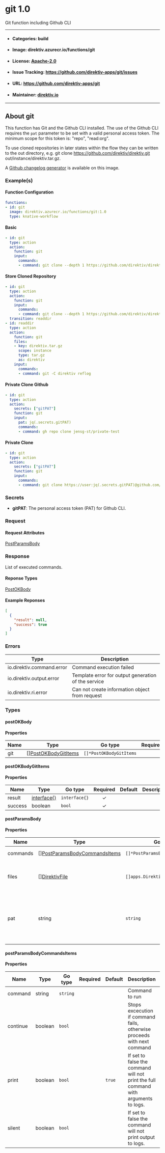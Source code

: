 
# git 1.0

Git function including Github CLI

---
- #### Categories: build
- #### Image: direktiv.azurecr.io/functions/git 
- #### License: [Apache-2.0](https://www.apache.org/licenses/LICENSE-2.0)
- #### Issue Tracking: https://github.com/direktiv-apps/git/issues
- #### URL: https://github.com/direktiv-apps/git
- #### Maintainer: [direktiv.io](https://www.direktiv.io) 
---

## About git

This function has Git and the Github CLI installed.  The use of the Github CLI requires the `pat` parameter to be set with a valid personal access token.  The minimum scope for this token is: "repo", "read:org".

To use cloned repositories in later states within the flow they can be written to the out directory, e.g.  git clone https://github.com/direktiv/direktiv.git out/instance/direktiv.tar.gz.

A [Github changelog generator](https://github.com/github-changelog-generator/github-changelog-generator) is available on this image.

### Example(s)
  #### Function Configuration
```yaml
functions:
- id: git
  image: direktiv.azurecr.io/functions/git:1.0
  type: knative-workflow
```
   #### Basic
```yaml
- id: git
  type: action
  action:
    function: git
    input: 
      commands:
      - command: git clone --depth 1 https://github.com/direktiv/direktiv.git
```
   #### Store Cloned Repository
```yaml
- id: git
  type: action
  action:
    function: git
    input: 
      commands:
      - command: git clone --depth 1 https://github.com/direktiv/direktiv.git out/instance/direktiv.tar.gz
  transition: readdir
- id: readdir
  type: action
  action:
    function: git
    files:
    - key: direktiv.tar.gz
      scope: instance
      type: tar.gz
      as: direktiv
    input:
      commands:
      - command: git -C direktiv reflog
```
   #### Private Clone Github
```yaml
- id: git
  type: action
  action:
    secrets: ["gitPAT"]
    function: git
    input: 
      pat: jq(.secrets.gitPAT)
      commands:
      - command: gh repo clone jensg-st/private-test
```
   #### Private Clone
```yaml
- id: git
  type: action
  action:
    secrets: ["gitPAT"]
    function: git
    input: 
      commands:
      - command: git clone https://user:jq(.secrets.gitPAT)@github.com/jensg-st/private-test.git
```

   ### Secrets


- **gitPAT**: The personal access token (PAT) for Github CLI.






### Request



#### Request Attributes
[PostParamsBody](#post-params-body)

### Response
  List of executed commands.
#### Reponse Types
    
  

[PostOKBody](#post-o-k-body)
#### Example Reponses
    
```json
[
  {
    "result": null,
    "success": true
  }
]
```

### Errors
| Type | Description
|------|---------|
| io.direktiv.command.error | Command execution failed |
| io.direktiv.output.error | Template error for output generation of the service |
| io.direktiv.ri.error | Can not create information object from request |


### Types
#### <span id="post-o-k-body"></span> postOKBody

  



**Properties**

| Name | Type | Go type | Required | Default | Description | Example |
|------|------|---------|:--------:| ------- |-------------|---------|
| git | [][PostOKBodyGitItems](#post-o-k-body-git-items)| `[]*PostOKBodyGitItems` |  | |  |  |


#### <span id="post-o-k-body-git-items"></span> postOKBodyGitItems

  



**Properties**

| Name | Type | Go type | Required | Default | Description | Example |
|------|------|---------|:--------:| ------- |-------------|---------|
| result | [interface{}](#interface)| `interface{}` | ✓ | |  |  |
| success | boolean| `bool` | ✓ | |  |  |


#### <span id="post-params-body"></span> postParamsBody

  



**Properties**

| Name | Type | Go type | Required | Default | Description | Example |
|------|------|---------|:--------:| ------- |-------------|---------|
| commands | [][PostParamsBodyCommandsItems](#post-params-body-commands-items)| `[]*PostParamsBodyCommandsItems` |  | | Array of commands. |  |
| files | [][DirektivFile](#direktiv-file)| `[]apps.DirektivFile` |  | | File to create before running commands. |  |
| pat | string| `string` |  | | Used for Github CLI to authenticate (PAT, Personal Access Token). |  |


#### <span id="post-params-body-commands-items"></span> postParamsBodyCommandsItems

  



**Properties**

| Name | Type | Go type | Required | Default | Description | Example |
|------|------|---------|:--------:| ------- |-------------|---------|
| command | string| `string` |  | | Command to run | `git clone https://github.com/direktiv/direktiv.git` |
| continue | boolean| `bool` |  | | Stops excecution if command fails, otherwise proceeds with next command |  |
| print | boolean| `bool` |  | `true`| If set to false the command will not print the full command with arguments to logs. |  |
| silent | boolean| `bool` |  | | If set to false the command will not print output to logs. |  |

 
